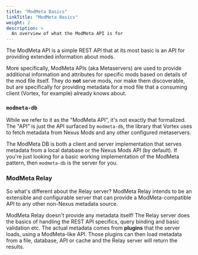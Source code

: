 ```yaml
---
title: "ModMeta Basics"
linkTitle: "ModMeta Basics"
weight: 2
description: >
  An overview of what the ModMeta API is for
---
```


The ModMeta API is a simple REST API that at its most basic is an API for providing extended information about mods.

More specifically, ModMeta APIs (aka Metaservers) are used to provide additional information and attributes for specific mods based on details of the mod file itself. They do **not** serve mods, nor make them discoverable, but are specifically for providing metadata for a mod file that a consuming client (Vortex, for example) already knows about.

### `modmeta-db`

While we refer to it as the "ModMeta API", it's not exactly that formalized. The "API" is just the API surfaced by `modmeta-db`, the library that Vortex uses to fetch metadata from Nexus Mods and any other configured metaservers.

The ModMeta DB is both a client and server implementation that serves metadata from a local database or the Nexus Mods API (by default). If you're just looking for a basic working implementation of the ModMeta pattern, then `modmeta-db` is the server for you.

### ModMeta Relay

So what's different about the Relay server? ModMeta Relay intends to be an extensible and configurable server that can provide a ModMeta-compatible API to any other non-Nexus metadata source.

ModMeta Relay doesn't provide any metadata itself! The Relay server does the basics of handling the REST API specifics, query binding and basic validation etc. The actual metadata comes from **plugins** that the server loads, using a ModMeta-like API. Those plugins can then load metadata from a file, database, API or cache and the Relay server will return the results.